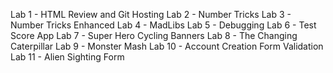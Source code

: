Lab 1 - HTML Review and Git Hosting
Lab 2 - Number Tricks
Lab 3 - Number Tricks Enhanced
Lab 4 - MadLibs
Lab 5 - Debugging
Lab 6 - Test Score App
Lab 7 - Super Hero Cycling Banners
Lab 8 - The Changing Caterpillar
Lab 9 - Monster Mash
Lab 10 - Account Creation Form Validation
Lab 11 - Alien Sighting Form
